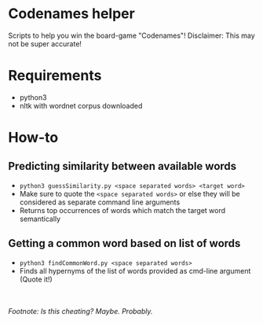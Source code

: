 # Codenames helper
Scripts to help you win the board-game "Codenames"!
Disclaimer: This may not be super accurate!

# Requirements
- python3
- nltk with wordnet corpus downloaded

# How-to
## Predicting similarity between available words
- ```python3 guessSimilarity.py <space separated words> <target word>```
- Make sure to quote the ```<space separated words>``` or else they will be considered as separate command line arguments
- Returns top occurrences of words which match the target word semantically

## Getting a common word based on list of words
- ```python3 findCommonWord.py <space separated words>```
- Finds all hypernyms of the list of words provided as cmd-line argument (Quote it!)

<br><br>
*Footnote: Is this cheating? Maybe. Probably.*
